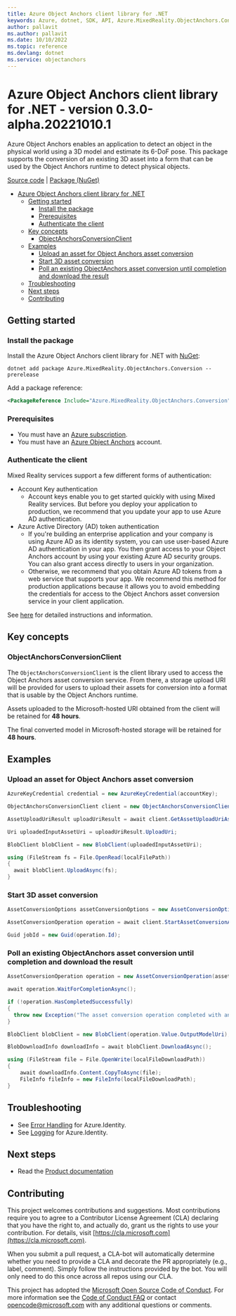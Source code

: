 ```yaml
---
title: Azure Object Anchors client library for .NET
keywords: Azure, dotnet, SDK, API, Azure.MixedReality.ObjectAnchors.Conversion, objectanchors
author: pallavit
ms.author: pallavit
ms.date: 10/10/2022
ms.topic: reference
ms.devlang: dotnet
ms.service: objectanchors
---
```

# Azure Object Anchors client library for .NET - version 0.3.0-alpha.20221010.1 


Azure Object Anchors enables an application to detect an object in the physical world using a 3D model and estimate its 6-DoF pose. This package supports the conversion of an existing 3D asset into a form that can be used by the Object Anchors runtime to detect physical objects.

[Source code](https://github.com/Azure/azure-sdk-for-net/tree/main/sdk/objectanchors/Azure.MixedReality.ObjectAnchors.Conversion/src) | [Package (NuGet)](https://www.nuget.org/packages/Azure.MixedReality.ObjectAnchors.Conversion/)

- [Azure Object Anchors client library for .NET](#azure-object-anchors-client-library-for-net)
  - [Getting started](#getting-started)
    - [Install the package](#install-the-package)
    - [Prerequisites](#prerequisites)
    - [Authenticate the client](#authenticate-the-client)
  - [Key concepts](#key-concepts)
    - [ObjectAnchorsConversionClient](#objectanchorsconversionclient)
  - [Examples](#examples)
    - [Upload an asset for Object Anchors asset conversion](#upload-an-asset-for-object-anchors-asset-conversion)
    - [Start 3D asset conversion](#start-3d-asset-conversion)
    - [Poll an existing ObjectAnchors asset conversion until completion and download the result](#poll-an-existing-objectanchors-asset-conversion-until-completion-and-download-the-result)
  - [Troubleshooting](#troubleshooting)
  - [Next steps](#next-steps)
  - [Contributing](#contributing)

## Getting started

### Install the package

Install the Azure Object Anchors client library for .NET with [NuGet](https://www.nuget.org/):

```dotnetcli
dotnet add package Azure.MixedReality.ObjectAnchors.Conversion --prerelease
```

Add a package reference:

```xml
<PackageReference Include="Azure.MixedReality.ObjectAnchors.Conversion" Version="0.1.0-beta.0" />
```

### Prerequisites

- You must have an [Azure subscription](https://azure.microsoft.com/free/dotnet/).
- You must have an [Azure Object Anchors](https://review.docs.microsoft.com/azure/object-anchors/) account.

### Authenticate the client

Mixed Reality services support a few different forms of authentication:

- Account Key authentication
  - Account keys enable you to get started quickly with using Mixed Reality services. But before you deploy your application
    to production, we recommend that you update your app to use Azure AD authentication.
- Azure Active Directory (AD) token authentication
  - If you're building an enterprise application and your company is using Azure AD as its identity system, you can use
    user-based Azure AD authentication in your app. You then grant access to your Object Anchors account by using your
    existing Azure AD security groups. You can also grant access directly to users in your organization.
  - Otherwise, we recommend that you obtain Azure AD tokens from a web service that supports your app. We recommend this
    method for production applications because it allows you to avoid embedding the credentials for access to the Object Anchors asset conversion service in your client application.

See [here](/azure/spatial-anchors/concepts/authentication) for detailed instructions and information.

## Key concepts

### ObjectAnchorsConversionClient

The `ObjectAnchorsConversionClient` is the client library used to access the Object Anchors asset conversion service. From there, a storage upload URI will be provided for users to upload their assets for conversion into a format that is usable by the Object Anchors runtime.

Assets uploaded to the Microsoft-hosted URI obtained from the client will be retained for **48 hours**.

The final converted model in Microsoft-hosted storage will be retained for **48 hours**. 

## Examples

### Upload an asset for Object Anchors asset conversion

```csharp
AzureKeyCredential credential = new AzureKeyCredential(accountKey);

ObjectAnchorsConversionClient client = new ObjectAnchorsConversionClient(accountId, accountDomain, credential);

AssetUploadUriResult uploadUriResult = await client.GetAssetUploadUriAsync();

Uri uploadedInputAssetUri = uploadUriResult.UploadUri;

BlobClient blobClient = new BlobClient(uploadedInputAssetUri);

using (FileStream fs = File.OpenRead(localFilePath))
{
  await blobClient.UploadAsync(fs);
}
```

### Start 3D asset conversion

```csharp
AssetConversionOptions assetConversionOptions = new AssetConversionOptions(uploadedInputAssetUri, AssetFileType.FromFilePath(localFilePath), assetGravity, scale);

AssetConversionOperation operation = await client.StartAssetConversionAsync(assetConversionOptions);

Guid jobId = new Guid(operation.Id);
```

### Poll an existing ObjectAnchors asset conversion until completion and download the result

```csharp
AssetConversionOperation operation = new AssetConversionOperation(assetConversionJobId, client);

await operation.WaitForCompletionAsync();

if (!operation.HasCompletedSuccessfully)
{
  throw new Exception("The asset conversion operation completed with an unsuccessful status");
}

BlobClient blobClient = new BlobClient(operation.Value.OutputModelUri);

BlobDownloadInfo downloadInfo = await blobClient.DownloadAsync();

using (FileStream file = File.OpenWrite(localFileDownloadPath))
{
    await downloadInfo.Content.CopyToAsync(file);
    FileInfo fileInfo = new FileInfo(localFileDownloadPath);
}
```

## Troubleshooting

- See [Error Handling](https://github.com/Azure/azure-sdk-for-net/blob/main/sdk/identity/Azure.Identity/README.md#error-handling) for Azure.Identity.
- See [Logging](https://github.com/Azure/azure-sdk-for-net/blob/main/sdk/identity/Azure.Identity/README.md#logging) for Azure.Identity.

## Next steps

- Read the [Product documentation](https://review.docs.microsoft.com/azure/object-anchors/)

## Contributing

This project welcomes contributions and suggestions. Most contributions require you to agree to a Contributor License
Agreement (CLA) declaring that you have the right to, and actually do, grant us the rights to use your contribution.
For details, visit [https://cla.microsoft.com](https://cla.microsoft.com).

When you submit a pull request, a CLA-bot will automatically determine whether you need to provide a CLA and decorate the
PR appropriately (e.g., label, comment). Simply follow the instructions provided by the bot. You will only need to do this
once across all repos using our CLA.

This project has adopted the [Microsoft Open Source Code of Conduct](https://opensource.microsoft.com/codeofconduct/).
For more information see the [Code of Conduct FAQ](https://opensource.microsoft.com/codeofconduct/faq/) or contact
[opencode@microsoft.com](mailto:opencode@microsoft.com) with any additional questions or comments.

